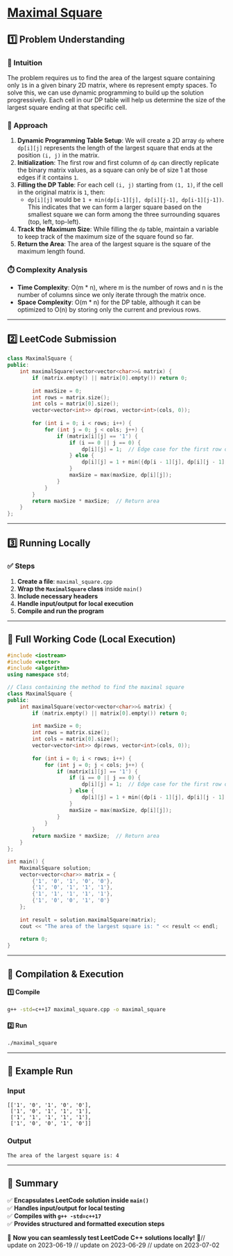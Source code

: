 # **[Maximal Square](https://leetcode.com/problems/maximal-square/description/)**  

## **1️⃣ Problem Understanding**  
### **📌 Intuition**  
The problem requires us to find the area of the largest square containing only `1`s in a given binary 2D matrix, where `0`s represent empty spaces. To solve this, we can use dynamic programming to build up the solution progressively. Each cell in our DP table will help us determine the size of the largest square ending at that specific cell.

### **🚀 Approach**  
1. **Dynamic Programming Table Setup**: We will create a 2D array `dp` where `dp[i][j]` represents the length of the largest square that ends at the position `(i, j)` in the matrix.
2. **Initialization**: The first row and first column of `dp` can directly replicate the binary matrix values, as a square can only be of size 1 at those edges if it contains `1`.
3. **Filling the DP Table**: For each cell `(i, j)` starting from `(1, 1)`, if the cell in the original matrix is `1`, then: 
   - `dp[i][j]` would be `1 + min(dp[i-1][j], dp[i][j-1], dp[i-1][j-1])`. This indicates that we can form a larger square based on the smallest square we can form among the three surrounding squares (top, left, top-left).
4. **Track the Maximum Size**: While filling the `dp` table, maintain a variable to keep track of the maximum size of the square found so far.
5. **Return the Area**: The area of the largest square is the square of the maximum length found.

### **⏱️ Complexity Analysis**  
- **Time Complexity**: O(m * n), where m is the number of rows and n is the number of columns since we only iterate through the matrix once.  
- **Space Complexity**: O(m * n) for the DP table, although it can be optimized to O(n) by storing only the current and previous rows.

---  

## **2️⃣ LeetCode Submission**  
```cpp
class MaximalSquare {
public:
    int maximalSquare(vector<vector<char>>& matrix) {
        if (matrix.empty() || matrix[0].empty()) return 0;
        
        int maxSize = 0;
        int rows = matrix.size();
        int cols = matrix[0].size();
        vector<vector<int>> dp(rows, vector<int>(cols, 0));
        
        for (int i = 0; i < rows; i++) {
            for (int j = 0; j < cols; j++) {
                if (matrix[i][j] == '1') {
                    if (i == 0 || j == 0) {
                        dp[i][j] = 1;  // Edge case for the first row or column
                    } else {
                        dp[i][j] = 1 + min({dp[i - 1][j], dp[i][j - 1], dp[i - 1][j - 1]});
                    }
                    maxSize = max(maxSize, dp[i][j]);
                }
            }
        }
        return maxSize * maxSize;  // Return area
    }
};
```  

---  

## **3️⃣ Running Locally**  
### **✅ Steps**  
1. **Create a file**: `maximal_square.cpp`  
2. **Wrap the `MaximalSquare` class** inside `main()`  
3. **Include necessary headers**  
4. **Handle input/output for local execution**  
5. **Compile and run the program**  

---  

## **📝 Full Working Code (Local Execution)**  
```cpp
#include <iostream>
#include <vector>
#include <algorithm>
using namespace std;

// Class containing the method to find the maximal square
class MaximalSquare {
public:
    int maximalSquare(vector<vector<char>>& matrix) {
        if (matrix.empty() || matrix[0].empty()) return 0;
        
        int maxSize = 0;
        int rows = matrix.size();
        int cols = matrix[0].size();
        vector<vector<int>> dp(rows, vector<int>(cols, 0));
        
        for (int i = 0; i < rows; i++) {
            for (int j = 0; j < cols; j++) {
                if (matrix[i][j] == '1') {
                    if (i == 0 || j == 0) {
                        dp[i][j] = 1;  // Edge case for the first row or column
                    } else {
                        dp[i][j] = 1 + min({dp[i - 1][j], dp[i][j - 1], dp[i - 1][j - 1]});
                    }
                    maxSize = max(maxSize, dp[i][j]);
                }
            }
        }
        return maxSize * maxSize;  // Return area
    }
};

int main() {
    MaximalSquare solution;
    vector<vector<char>> matrix = {
        {'1', '0', '1', '0', '0'},
        {'1', '0', '1', '1', '1'},
        {'1', '1', '1', '1', '1'},
        {'1', '0', '0', '1', '0'}
    };
    
    int result = solution.maximalSquare(matrix);
    cout << "The area of the largest square is: " << result << endl;
    
    return 0;
}
```  

---  

## **🔧 Compilation & Execution**  
#### **1️⃣ Compile**  
```bash
g++ -std=c++17 maximal_square.cpp -o maximal_square
```  

#### **2️⃣ Run**  
```bash
./maximal_square
```  

---  

## **🎯 Example Run**  
### **Input**  
```
[['1', '0', '1', '0', '0'],
 ['1', '0', '1', '1', '1'],
 ['1', '1', '1', '1', '1'],
 ['1', '0', '0', '1', '0']]
```  
### **Output**  
```
The area of the largest square is: 4
```  

---  

## **📌 Summary**  
✅ **Encapsulates LeetCode solution inside `main()`**  
✅ **Handles input/output for local testing**  
✅ **Compiles with `g++ -std=c++17`**  
✅ **Provides structured and formatted execution steps**  

🚀 **Now you can seamlessly test LeetCode C++ solutions locally!** 🚀// update on 2023-06-19
// update on 2023-06-29
// update on 2023-07-02
